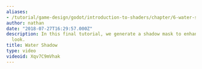 ```yaml
---
aliases:
- /tutorial/game-design/godot/introduction-to-shaders/chapter/6-water-shadow-and-masking
author: nathan
date: "2018-07-27T16:29:57.000Z"
description: In this final tutorial, we generate a shadow mask to enhance our 2d water's
  look.
title: Water Shadow
type: video
videoid: Xqv7C9mVhak
---
```

